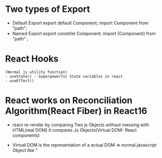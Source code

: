 # Two types of Export 

- Default Export
    export default Component;
    import Component from "path";
- Named Export 
    export const/let Component;
    import {Component} from "path" ;

# React Hooks
    (Normal js utility function)
    - useState() - Superpowerful State variables in react
    - useEffect()


# React works on Reconciliation Algorithm(React Fiber) in React16
     
- react re-render by comparing Two js Objects without messing with HTML(real DOM) it compares Js Objects(Virtual DOM- React components)

- Virtual DOM is the representation of a actual DOM => normal javascript Object like "<Body />
